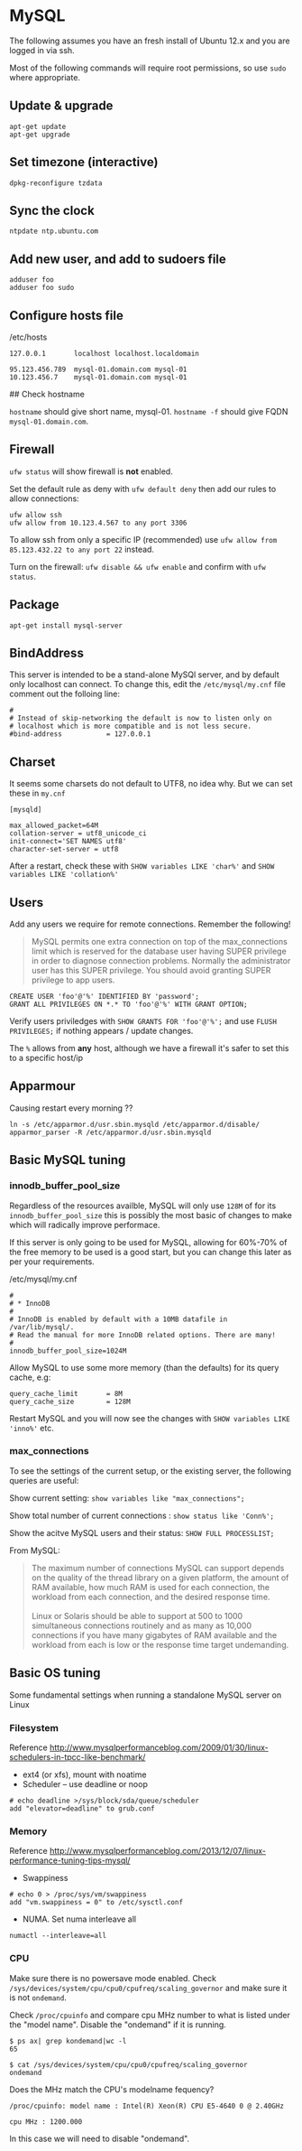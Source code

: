 # MySQL

The following assumes you have an fresh install of Ubuntu 12.x and you are logged in via ssh.

Most of the following commands will require root permissions, so use `sudo` where appropriate.

## Update & upgrade

```
apt-get update
apt-get upgrade
```

## Set timezone (interactive)

`dpkg-reconfigure tzdata`

## Sync the clock

`ntpdate ntp.ubuntu.com`

## Add new user, and add to sudoers file
```
adduser foo
adduser foo sudo
```

## Configure hosts file

/etc/hosts

```
127.0.0.1       localhost localhost.localdomain

95.123.456.789  mysql-01.domain.com mysql-01
10.123.456.7    mysql-01.domain.com mysql-01
```

## Check hostname

`hostname` should give short name, mysql-01. `hostname -f` should give FQDN `mysql-01.domain.com`.

## Firewall

`ufw status` will show firewall is <strong>not</strong> enabled.

Set the default rule as deny with `ufw default deny` then add our rules to allow connections:

```
ufw allow ssh
ufw allow from 10.123.4.567 to any port 3306
```

To allow ssh from only a specific IP (recommended) use `ufw allow from 85.123.432.22 to any port 22` instead.

Turn on the firewall: `ufw disable && ufw enable` and confirm with `ufw status`.

## Package

`apt-get install mysql-server`

## BindAddress

This server is intended to be a stand-alone MySQl server, and by default only localhost can connect. To change this, edit the `/etc/mysql/my.cnf` file comment out the folloing line:

```
#
# Instead of skip-networking the default is now to listen only on
# localhost which is more compatible and is not less secure.
#bind-address           = 127.0.0.1
```

## Charset

It seems some charsets do not default to UTF8, no idea why. But we can set these in `my.cnf`

```
[mysqld]

max_allowed_packet=64M
collation-server = utf8_unicode_ci
init-connect='SET NAMES utf8'
character-set-server = utf8
```

After a restart, check these with `SHOW variables LIKE 'char%'` and `SHOW variables LIKE 'collation%'`

## Users

Add any users we require for remote connections. Remember the following!

<blockquote>MySQL permits one extra connection on top of the max_connections limit which is reserved for the database user having SUPER privilege in order to diagnose connection problems. Normally the administrator user has this SUPER privilege. You should avoid granting SUPER privilege to app users.</blockquote>

```
CREATE USER 'foo'@'%' IDENTIFIED BY 'password';
GRANT ALL PRIVILEGES ON *.* TO 'foo'@'%' WITH GRANT OPTION;
```

Verify users priviledges with `SHOW GRANTS FOR 'foo'@'%';` and use `FLUSH PRIVILEGES;` if nothing appears / update changes.

The `%` allows from <strong>any</strong> host, although we have a firewall it's safer to set this to a specific host/ip

## Apparmour

Causing restart every morning ??

```
ln -s /etc/apparmor.d/usr.sbin.mysqld /etc/apparmor.d/disable/
apparmor_parser -R /etc/apparmor.d/usr.sbin.mysqld 
```

## Basic MySQL tuning

### innodb_buffer_pool_size

Regardless of the resources availble, MySQL will only use `128M` of for its `innodb_buffer_pool_size` this is possibly the most basic of changes to make which will radically improve performace.

If this server is only going to be used for MySQL, allowing for 60%-70% of the free memory to be used is a good start, but you can change this later as per your requirements.

/etc/mysql/my.cnf

```
#
# * InnoDB
#
# InnoDB is enabled by default with a 10MB datafile in /var/lib/mysql/.
# Read the manual for more InnoDB related options. There are many!
#
innodb_buffer_pool_size=1024M
```

Allow MySQL to use some more memory (than the defaults) for its query cache, e.g: 

```
query_cache_limit       = 8M
query_cache_size        = 128M
```

Restart MySQL and you will now see the changes with `SHOW variables LIKE 'inno%'` etc.

### max_connections

To see the settings of the current setup, or the existing server, the following queries are useful:

Show current setting: `show variables like "max_connections";`

Show total number of current connections : `show status like 'Conn%';`

Show the acitve MySQL users and their status: `SHOW FULL PROCESSLIST;`

From MySQL:

<blockquote>The maximum number of connections MySQL can support depends on the quality of the thread library on a given platform, the amount of RAM available, how much RAM is used for each connection, the workload from each connection, and the desired response time. <br/><br/>Linux or Solaris should be able to support at 500 to 1000 simultaneous connections routinely and as many as 10,000 connections if you have many gigabytes of RAM available and the workload from each is low or the response time target undemanding.</blockquote>

## Basic OS tuning

Some fundamental settings when running a standalone MySQL server on Linux

### Filesystem

Reference http://www.mysqlperformanceblog.com/2009/01/30/linux-schedulers-in-tpcc-like-benchmark/

* ext4 (or xfs), mount with noatime
* Scheduler – use deadline or noop

```shell
# echo deadline >/sys/block/sda/queue/scheduler
add "elevator=deadline" to grub.conf
```

### Memory

Reference http://www.mysqlperformanceblog.com/2013/12/07/linux-performance-tuning-tips-mysql/

* Swappiness

```shell
# echo 0 > /proc/sys/vm/swappiness
add "vm.swappiness = 0" to /etc/sysctl.conf
```

* NUMA. Set numa interleave all

```shell
numactl --interleave=all
```

### CPU

Make sure there is no powersave mode enabled. Check `/sys/devices/system/cpu/cpu0/cpufreq/scaling_governor` and make sure it is not `ondemand`.

Check `/proc/cpuinfo` and compare cpu MHz number to what is listed under the "model name". Disable the "ondemand" if it is running.

```shell
$ ps ax| grep kondemand|wc -l 
65 

$ cat /sys/devices/system/cpu/cpu0/cpufreq/scaling_governor 
ondemand
```

Does the MHz match the CPU's modelname fequency? 	

```shell
/proc/cpuinfo: model name : Intel(R) Xeon(R) CPU E5-4640 0 @ 2.40GHz

cpu MHz : 1200.000
```

In this case we will need to disable "ondemand".
